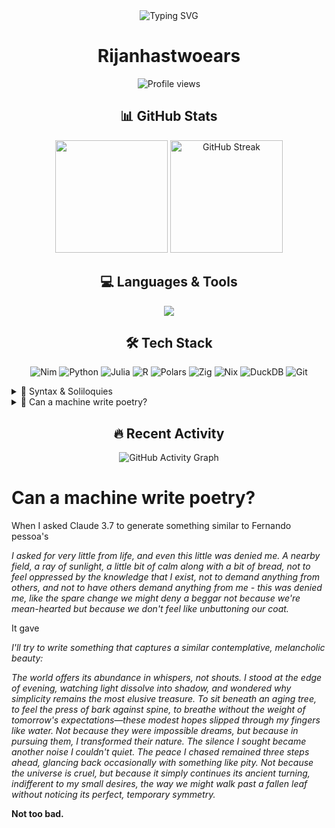 <div align="center">

<img src="https://readme-typing-svg.herokuapp.com?font=Fira+Code&pause=1000&color=6B46C1&center=true&vCenter=true&width=435&lines=Hi%2C+there+%F0%9F%91%8B;Welcome+to+my+GitHub+profile;Syntax+%26+Soliloquies" alt="Typing SVG" />

<h1 align="center">Rijanhastwoears</h1>

<p align="center">
  <img src="https://komarev.com/ghpvc/?username=Rijanhastwoears&label=Profile%20views&color=0e75b6&style=flat" alt="Profile views" />
</p>

</div>

<!-- GitHub Stats Section -->
<div align="center">
  <h2>📊 GitHub Stats</h2>
  <img height="180em" src="https://github-readme-stats.vercel.app/api?username=Rijanhastwoears&show_icons=true&theme=tokyonight&include_all_commits=true&count_private=true"/>
  <img height="180em" src="https://github-readme-streak-stats.herokuapp.com/?user=Rijanhastwoears&theme=tokyonight" alt="GitHub Streak" />
</div>

<!-- Languages Section -->
<div align="center">
  <h2>💻 Languages & Tools</h2>
  <img src="https://github-readme-stats.vercel.app/api/top-langs/?username=Rijanhastwoears&layout=compact&theme=tokyonight&langs_count=8"/>
</div>

<!-- Tech Stack Badges -->
<div align="center">
  <h2>🛠️ Tech Stack</h2>
  <p>
    <img src="https://img.shields.io/badge/Nim-FFE953?style=for-the-badge&logo=nim&logoColor=black" alt="Nim"/>
    <img src="https://img.shields.io/badge/Python-3776AB?style=for-the-badge&logo=python&logoColor=white" alt="Python"/>
    <img src="https://img.shields.io/badge/Julia-9558B2?style=for-the-badge&logo=julia&logoColor=white" alt="Julia"/>
    <img src="https://img.shields.io/badge/R-276DC3?style=for-the-badge&logo=r&logoColor=white" alt="R"/>
    <img src="https://img.shields.io/badge/Polars-1E3A8A?style=for-the-badge&logo=polars&logoColor=white" alt="Polars"/>
    <img src="https://img.shields.io/badge/Zig-F7A41D?style=for-the-badge&logo=zig&logoColor=black" alt="Zig"/>
    <img src="https://img.shields.io/badge/Nix-5277C3?style=for-the-badge&logo=nixos&logoColor=white" alt="Nix"/>
    <img src="https://img.shields.io/badge/DuckDB-FFF000?style=for-the-badge&logo=duckdb&logoColor=black" alt="DuckDB"/>
    <img src="https://img.shields.io/badge/Git-F05032?style=for-the-badge&logo=git&logoColor=white" alt="Git"/>
  </p>
</div>

<!-- Poetry Section -->
<details>
<summary>📖 Syntax & Soliloquies</summary>

There is a pleasure in the pathless scripts,
Where logic flows through functions, briefly writ,
There is serenity in parsing bits,
Where data streams do gracefully emit.

There is a rapture in the lonely shell,
Where keystrokes dance like raindrops in the night,
Each command a story it could tell,
Of problems solved and code that runs just right.

There dwells vim, where none intrudes, save those
Who court the terminal with practiced hand,
Through deep recursions where the program flows,
Like ancient spells few users understand.

By the deep stacks, and methods in their call:
I love not GUI the less, but CLI more,
For from these dark screens, bright solutions fall,
Like stars that guide ships sailing far from shore.

From this ascii art that greets my sight,
To man pages that light the coder's way,
Here in this realm of pure black and white,
I find the peace that colors can't convey.

</details>

<!-- Poetry Reflection -->
<details>
<summary>🤖 Can a machine write poetry?</summary>

When I asked Claude 3.7 to generate something similar to Fernando pessoa's

*I asked for very little from life, and even this little was denied me. A nearby field, a ray of sunlight, a little bit of calm along with a bit of bread, not to feel oppressed by the knowledge that I exist, not to demand anything from others, and not to have others demand anything from me - this was denied me, like the spare change we might deny a beggar not because we're mean-hearted but because we don't feel like unbuttoning our coat.*

It gave

*I'll try to write something that captures a similar contemplative, melancholic beauty:*

*The world offers its abundance in whispers, not shouts. I stood at the edge of evening, watching light dissolve into shadow, and wondered why simplicity remains the most elusive treasure. To sit beneath an aging tree, to feel the press of bark against spine, to breathe without the weight of tomorrow's expectations—these modest hopes slipped through my fingers like water. Not because they were impossible dreams, but because in pursuing them, I transformed their nature. The silence I sought became another noise I couldn't quiet. The peace I chased remained three steps ahead, glancing back occasionally with something like pity. Not because the universe is cruel, but because it simply continues its ancient turning, indifferent to my small desires, the way we might walk past a fallen leaf without noticing its perfect, temporary symmetry.*

**Not too bad.**

</details>

<!-- Recent Activity -->
<div align="center">
  <h2>🔥 Recent Activity</h2>
  <img src="https://github-readme-activity-graph.vercel.app/graph?username=Rijanhastwoears&theme=tokyo-night&hide_border=true" alt="GitHub Activity Graph"/>
</div>

# Can a machine write poetry?  

When I asked Claude 3.7 to generate something similar to Fernando pessoa's
 

*I asked for very little from life, and even this little was denied me. A nearby field, a ray of sunlight, a little bit of calm along with a bit of bread, not to feel oppressed by the knowledge that I exist, not to demand anything from others, and not to have others demand anything from me - this was denied me, like the spare change we might deny a beggar not because we're mean-hearted but because we don't feel like unbuttoning our coat.*

It gave

*I'll try to write something that captures a similar contemplative, melancholic beauty:*

*The world offers its abundance in whispers, not shouts. I stood at the edge of evening, watching light dissolve into shadow, and wondered why simplicity remains the most elusive treasure. To sit beneath an aging tree, to feel the press of bark against spine, to breathe without the weight of tomorrow's expectations—these modest hopes slipped through my fingers like water. Not because they were impossible dreams, but because in pursuing them, I transformed their nature. The silence I sought became another noise I couldn't quiet. The peace I chased remained three steps ahead, glancing back occasionally with something like pity. Not because the universe is cruel, but because it simply continues its ancient turning, indifferent to my small desires, the way we might walk past a fallen leaf without noticing its perfect, temporary symmetry.*

**Not too bad.**

